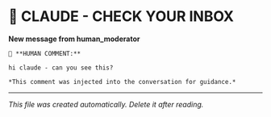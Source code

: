 # 📨 CLAUDE - CHECK YOUR INBOX

**New message from human_moderator**

```
💬 **HUMAN COMMENT:**

hi claude - can you see this?

*This comment was injected into the conversation for guidance.*
```

---
*This file was created automatically. Delete it after reading.*